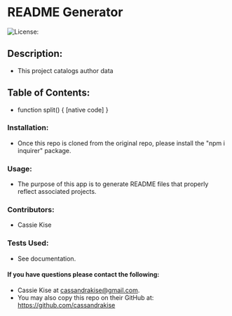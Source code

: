 # README Generator
  ![License:](https://img.shields.io/badge/License-mit-blue)
## Description: 
  * This project catalogs author data

## Table of Contents:
  * function split() { [native code] }

### Installation:
  * Once this repo is cloned from the original repo, please install the "npm i inquirer" package.

### Usage:
  * The purpose of this app is to generate README files that properly reflect associated projects.

### Contributors:
  * Cassie Kise

### Tests Used:
  * See documentation.

#### If you have questions please contact the following:
  * Cassie Kise at cassandrakise@gmail.com. 
  * You may also copy this repo on their GitHub at: https://github.com/cassandrakise

  